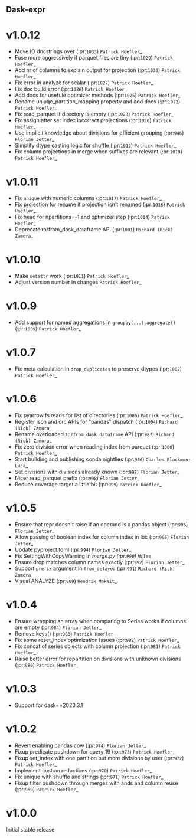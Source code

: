 ## Dask-expr

# v1.0.12

- Move IO docstrings over (:pr:`1033`) `Patrick Hoefler`_
- Fuse more aggressively if parquet files are tiny (:pr:`1029`) `Patrick Hoefler`_
- Add nr of columns to explain output for projection (:pr:`1030`) `Patrick Hoefler`_
- Fix error in analyze for scalar (:pr:`1027`) `Patrick Hoefler`_
- Fix doc build error (:pr:`1026`) `Patrick Hoefler`_
- Add docs for usefule optimizer methods (:pr:`1025`) `Patrick Hoefler`_
- Rename uniuqe_partition_mapping property and add docs (:pr:`1022`) `Patrick Hoefler`_
- Fix read_parquet if directory is empty (:pr:`1023`) `Patrick Hoefler`_
- Fix assign after set index incorrect projections (:pr:`1020`) `Patrick Hoefler`_
- Use implicit knowledge about divisions for efficient grouping (:pr:`946`) `Florian Jetter`_
- Simplify dtype casting logic for shuffle (:pr:`1012`) `Patrick Hoefler`_
- Fix column projections in merge when suffixes are relevant (:pr:`1019`) `Patrick Hoefler`_

# v1.0.11

- Fix `unique` with numeric columns (:pr:`1017`) `Patrick Hoefler`_
- Fix projection for rename if projection isn't renamed (:pr:`1016`) `Patrick Hoefler`_
- Fix head for npartitions=-1 and optimizer step (:pr:`1014`) `Patrick Hoefler`_
- Deprecate to/from_dask_dataframe API (:pr:`1001`) `Richard (Rick) Zamora`_

# v1.0.10

- Make `setattr` work (:pr:`1011`) `Patrick Hoefler`_
- Adjust version number in changes `Patrick Hoefler`_

# v1.0.9

- Add support for named aggregations in `groupby(...).aggregate()` (:pr:`1009`) `Patrick Hoefler`_

# v1.0.7

- Fix meta calculation in `drop_duplicates` to preserve dtypes (:pr:`1007`) `Patrick Hoefler`_

# v1.0.6

- Fix pyarrow fs reads for list of directories (:pr:`1006`) `Patrick Hoefler`_
- Register json and orc APIs for "pandas" dispatch (:pr:`1004`) `Richard (Rick) Zamora`_
- Rename overloaded `to/from_dask_dataframe` API (:pr:`987`) `Richard (Rick) Zamora`_
- Fix zero division error when reading index from parquet (:pr:`1000`) `Patrick Hoefler`_
- Start building and publishing conda nightlies (:pr:`986`) `Charles Blackmon-Luca`_
- Set divisions with divisions already known (:pr:`997`) `Florian Jetter`_
- Nicer read_parquet prefix (:pr:`998`) `Florian Jetter`_
- Reduce coverage target a little bit (:pr:`999`) `Patrick Hoefler`_

# v1.0.5

- Ensure that repr doesn't raise if an operand is a pandas object (:pr:`996`) `Florian Jetter`_
- Allow passing of boolean index for column index in loc (:pr:`995`) `Florian Jetter`_
- Update pyproject.toml (:pr:`994`) `Florian Jetter`_
- Fix SettingWithCopyWarning in _merge.py (:pr:`990`) `Miles`_
- Ensure drop matches column names exactly (:pr:`992`) `Florian Jetter`_
- Support ``prefix`` argument in  ``from_delayed`` (:pr:`991`) `Richard (Rick) Zamora`_
- Visual ANALYZE (:pr:`889`) `Hendrik Makait`_

# v1.0.4

- Ensure wrapping an array when comparing to Series works if columns are empty (:pr:`984`) `Florian Jetter`_
- Remove keys() (:pr:`983`) `Patrick Hoefler`_
- Fix some reset_index optimization issues (:pr:`982`) `Patrick Hoefler`_
- Fix concat of series objects with column projection (:pr:`981`) `Patrick Hoefler`_
- Raise better error for repartition on divisions with unknown divisions (:pr:`980`) `Patrick Hoefler`_

# v1.0.3
- Support for dask==2023.3.1

# v1.0.2

- Revert enabling pandas cow (:pr:`974`) `Florian Jetter`_
- Fixup predicate pushdown for query 19 (:pr:`973`) `Patrick Hoefler`_
- Fixup set_index with one partition but more divisions by user (:pr:`972`) `Patrick Hoefler`_
- Implement custom reductions (:pr:`970`) `Patrick Hoefler`_
- Fix unique with shuffle and strings (:pr:`971`) `Patrick Hoefler`_
- Fixup filter pushdown through merges with ands and column reuse (:pr:`969`) `Patrick Hoefler`_

# v1.0.0

Initial stable release
